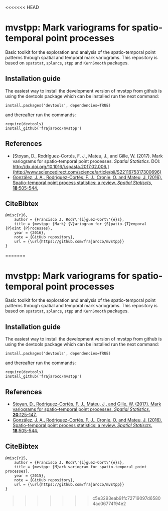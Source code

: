 <<<<<<< HEAD
# mvstpp: Mark variograms for spatio-temporal point processes 

Basic toolkit for the exploration and analysis of the spatio-temporal point patterns through spatial and temporal mark variograms. This repository is based on `spatstat`, `splancs`, `stpp` and `KernSmooth` packages.

## Installation guide

The easiest way to install the development version of mvstpp from github is using the devtools package which can be installed run the next command:
```
install.packages('devtools', dependencies=TRUE)
```
and thereafter run the commands:
```
require(devtools)
install_github('frajaroco/mvstpp')
```

## References
- [Stoyan, D., Rodríguez-Cortés, F. J., Mateu, J., and Gille, W. (2017). Mark variograms for spatio-temporal point processes. *Spatial Statistics*. DOI: http://dx.doi.org/10.1016/j.spasta.2017.02.006.](http://www.sciencedirect.com/science/article/pii/S2211675317300696)
- [González, J. A., Rodríguez-Cortés, F. J., Cronie, O. and Mateu, J. (2016). Spatio-temporal point process statistics: a review. *Spatial Statiscts*, **18**:505-544.](http://www.sciencedirect.com/science/article/pii/S2211675316301130)

## CiteBibtex
```
@misc{r16,
	author = {Francisco J. Rodr\'{i}guez-Cort\'{e}s},
	title = {mvstpp: {Mark} {V}ariogram for {S}patio-{T}emporal {P}oint {P}rocesses},
	year = {2016},
	note = {GitHub repository},
	url = {\url{https://github.com/frajaroco/mvstpp}}
}

```
=======
# mvstpp: Mark variograms for spatio-temporal point processes 

Basic toolkit for the exploration and analysis of the spatio-temporal point patterns through spatial and temporal mark variograms. This repository is based on `spatstat`, `splancs`, `stpp` and `KernSmooth` packages.

## Installation guide

The easiest way to install the development version of mvstpp from github is using the devtools package which can be installed run the next command:
```
install.packages('devtools', dependencies=TRUE)
```
and thereafter run the commands:
```
require(devtools)
install_github('frajaroco/mvstpp')
```

## References
- [Stoyan, D., Rodríguez-Cortés, F. J., Mateu, J., and Gille, W. (2017). Mark variograms for spatio-temporal point processes. *Spatial Statistics*. **20**:125-147.](http://www.sciencedirect.com/science/article/pii/S2211675317300696)
- [González, J. A., Rodríguez-Cortés, F. J., Cronie, O. and Mateu, J. (2016). Spatio-temporal point process statistics: a review. *Spatial Statiscts*. **18**:505-544.](http://www.sciencedirect.com/science/article/pii/S2211675316301130)

## CiteBibtex
```
@misc{r15,
	author = {Francisco J. Rodr\'{i}guez-Cort\'{e}s},
	title = {mvstpp: {M}ark variogram for spatio-temporal point processes},
	year = {2015},
	note = {GitHub repository},
	url = {\url{https://github.com/frajaroco/mvstpp}}
}

```
>>>>>>> c5e3293eab91fc72719097d65804ac06774f94e2

